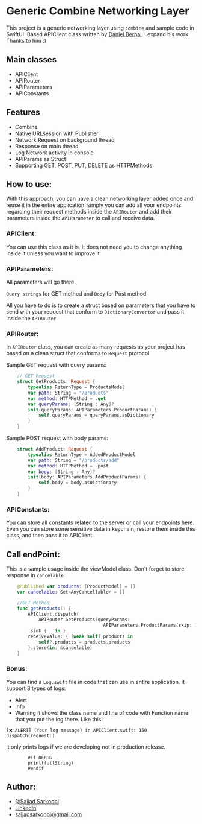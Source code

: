 
# Generic Combine Networking Layer

This project is a generic networking layer using `combine` and sample code in SwiftUI.
Based APIClient class written by [Daniel Bernal](https://danielbernal.co/writing-a-networking-library-with-combine-codable-and-swift-5/), I expand his work. Thanks to him :)




## Main classes
- APIClient
- APIRouter
- APIParameters
- APIConstants

## Features

- Combine 
- Native URLsession with Publisher
- Network Request on background thread
- Response on main thread
- Log Network activity in console
- APIParams as Struct
- Supporting GET, POST, PUT, DELETE as HTTPMethods


## How to use:

With this approach, you can have a clean networking layer added once and reuse it in the entire application.
simply you can add all your endpoints regarding their request methods inside the `APIRouter` and add their parameters inside the `APIParameter`
to call and receive data.

### APIClient:
You can use this class as it is. It does not need you to change anything inside it unless you want to improve it.


### APIParameters:
All parameters will go there.

 `Query strings` for GET method and `Body` for Post method

All you have to do is to create a struct based on parameters that you have to send with your request that conform to `DictionaryConvertor` and pass it inside the `APIRouter`


### APIRouter:
In `APIRouter` class, you can create as many requests as your project has based on a clean struct that conforms to `Request` protocol

Sample GET request with query params:
```swift
    // GET Request
    struct GetProducts: Request {
        typealias ReturnType = ProductsModel
        var path: String = "/products"
        var method: HTTPMethod = .get
        var queryParams: [String : Any]?
        init(queryParams: APIParameters.ProductParams) {
            self.queryParams = queryParams.asDictionary
        }
    }
```

Sample POST request with body params:
```swift
    struct AddProduct: Request {
        typealias ReturnType = AddedProductModel
        var path: String = "/products/add"
        var method: HTTPMethod = .post
        var body: [String : Any]?
        init(body: APIParameters.AddProductParams) {
            self.body = body.asDictionary
        }
    }
```


### APIConstants:
You can store all constants related to the server or call your endpoints here. 
Even you can store some sensitive data in keychain, restore them inside this class, and then pass it to APIClient.


## Call endPoint:
This is a sample usage inside the viewModel class.
Don't forget to store response in `cancelable`
```swift
    @Published var products: [ProductModel] = []
    var cancelable: Set<AnyCancellable> = []

    //GET Method
    func getProducts() {
        APIClient.dispatch(
            APIRouter.GetProducts(queryParams:
                                    APIParameters.ProductParams(skip: 1, limit: 10)))
        .sink { _ in }
        receiveValue: { [weak self] products in
            self?.products = products.products
        }.store(in: &cancelable)
    }
```
### Bonus:
You can find a `Log.swift` file in code that can use in entire application.
it support 3 types of logs:
- Alert
- Info
- Warning
it shows the class name and line of code with Function name that you put the log there.
Like this:
```
[❌ ALERT] (Your log message) in APIClient.swift: 150 dispatch(request:)
```

it only prints logs if we are developing not in production release.
```
        #if DEBUG
        print(fullString)
        #endif
```
## Author:

- [@Sajjad Sarkoobi](https://www.github.com/sajjadsarkoobi)
- [LinkedIn](https://www.linkedin.com/in/sajjad-sarkoobi/)
- sajjadsarkoobi@gmail.com

